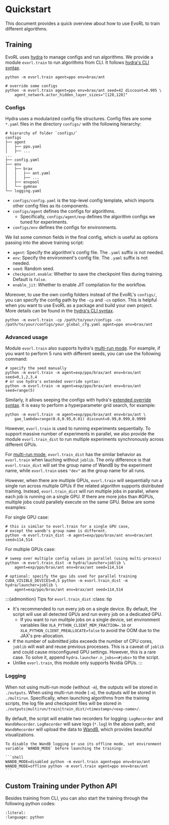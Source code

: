 # Quickstart

This document provides a quick overview about how to use EvoRL to train different algorithms.

## Training

EvoRL uses [hydra](https://hydra.cc/) to manage configs and run algorithms. We provide a module `evorl.train` to run algorithms from CLI. It follows [hydra's CLI syntax](https://hydra.cc/docs/advanced/hydra-command-line-flags/).

```shell
python -m evorl.train agent=ppo env=brax/ant

# override some configs
python -m evorl.train agent=ppo env=brax/ant seed=42 discount=0.995 \
    agent_network.actor_hidden_layer_sizes="[128,128]"
```

### Configs

Hydra uses a modularized config file structures. Config files are some `*.yaml` files in the directory `configs/` with the following hierarchy:

```text
# hierarchy of folder `configs/`
configs
├── agent
│   ├── ppo.yaml
│   ├── ...
...
├── config.yaml
├── env
│   ├── brax
│   │   ├── ant.yaml
│   │   ├── ...
│   ├── envpool
│   └── gymnax
└── logging.yaml
```

- `configs/config.yaml` is the top-level config template, which imports other config files as its components.
- `configs/agent` defines the configs for algorithms.
  - Specifically, `configs/agent/exp` defines the algorithm configs we tuned for experiments.
- `configs/env` defines the configs for environments.

We list some common fields in the final config, which is useful as options passing into the above training script:

- `agent`: Specify the algorithm's config file. The `.yaml` suffix is not needed.
- `env`: Specify the environment's config file. The `.yaml` suffix is not needed.
- `seed`: Random seed.
- `checkpoint.enable`: Whether to save the checkpoint files during training. Default is `false`.
- `enable_jit`: Whether to enable JIT compilation for the workflow.

Moreover, to use the own config folders instead of the EvoRL's `configs/`, you can specify the config path by the `-cp` and `-cn` option. This is helpful when you want to use EvoRL as a package and build your own project. More details can be found in the [hydra's CLI syntax](https://hydra.cc/docs/advanced/hydra-command-line-flags/).

```shell
python -m evorl.train -cp /path/to/your/configs -cn /path/to/your/configs/your_global_cfg.yaml agent=ppo env=brax/ant
```

### Advanced usage

Module `evorl.train` also supports hydra's [multi-run mode](https://hydra.cc/docs/tutorials/basic/running_your_app/multi-run/). For example, if you want to perform 5 runs with different seeds, you can use the following command:

```shell
# specify the seed manually
python -m evorl.train -m agent=exp/ppo/brax/ant env=brax/ant seed=0,1,2,3,4
# or use hydra's extended override syntax:
python -m evorl.train -m agent=exp/ppo/brax/ant env=brax/ant seed=range(5)
```

Similarly, it allows seeping the configs with hydra's [extended override syntax](https://hydra.cc/docs/advanced/override_grammar/extended/). It is easy to perform a hyperparameter grid search, for example:

```shell
python -m evorl.train -m agent=exp/ppo/brax/ant env=brax/ant \
    gae_lambda=range(0.8,0.95,0.01) discount=0.99,0.999,0.9999
```

However, `evorl.train` is used to running experiments sequentially. To support massive number of experiments in parallel, we also provide the module `evorl.train_dist` to run multiple experiments synchronously across different GPUs.

For [multi-run mode](https://hydra.cc/docs/tutorials/basic/running_your_app/multi-run/), `evorl.train_dist` has the similar behavior as `evorl.train` when lauching without `joblib`. The only difference is that `evorl.train_dist` will set the group name of WandB by the experiment name, while `evorl.train` uses `"dev"` as the group name for all runs.

However, when there are multiple GPUs, `evorl.train` will sequentially run a single run across multiple GPUs if the related algorithm supports distributed training. Instead, `evorl.train_dist` will run multiple jobs in parallel, where each job is running on a single GPU. If there are more jobs than #GPUs, multiple jobs could parallely execute on the same GPU. Below are some examples:

For single GPU case:

```shell
# this is similar to evorl.train for a single GPU case,
# except the wandb's group name is different.
python -m evorl.train_dist -m agent=exp/ppo/brax/ant env=brax/ant seed=114,514
```

For multiple GPUs case:

```shell
# sweep over multiple config values in parallel (using multi-process)
python -m evorl.train_dist -m hydra/launcher=joblib \
    agent=exp/ppo/brax/ant env=brax/ant seed=114,514

# optional: specify the gpu ids used for parallel training
CUDA_VISIBLE_DEVICES=0,5 python -m evorl.train_dist -m hydra/launcher=joblib \
    agent=exp/ppo/brax/ant env=brax/ant seed=114,514
```

:::{admonition} Tips for `evorl.train_dist`
:class: tip

- It's recommended to run every job on a single device. By default, the script will use all detected GPUs and run every job on a dedicated GPU.
  - If you want to run mulitple jobs on a single device, set environment variables like `XLA_PYTHON_CLIENT_MEM_FRACTION=.10` or `XLA_PYTHON_CLIENT_PREALLOCATE=false` to avoid the OOM due to the JAX's pre-allocation.
- If the number of submitted jobs exceeds the number of CPU cores, `joblib` will wait and reuse previous processes.  This is a caveat of `joblib` and could cause misconfigured GPU settings. However, this is a rare case. To solve it, append `hydra.launcher.n_jobs=<#jobs>` to the script.
- Unlike `evorl.train`, this module only supports Nvidia GPUs.
:::

### Logging

When not using multi-run mode (without `-m`), the outputs will be stored in `./outputs`. When using multi-run mode (`-m`), the outputs will be stored in `./multirun`. Specifically, when launching algorithms from the training scripts, the log file and checkpoint files will be stored in `./outputs|multirun/train|train_dist/<timestamp>/<exp-name>/`.

By default, the script will enable two recorders for logging: `LogRecorder` and `WandbRecorder`. `LogRecorder` will save logs (`*.log`) in the above path, and `WandbRecorder` will upload the data to [WandB](https://wandb.ai/site/), which provides beautiful visualizations.

````{tip}
To disable the WandB logging or use its offline mode, set environment variable `WANDB_MODE` before launching the training:

```shell
WANDB_MODE=disabled python -m evorl.train agent=ppo env=brax/ant
WANDB_MODE=offline python -m evorl.train agent=ppo env=brax/ant
```
````


## Custom Training under Python API

Besides training from CLI, you can also start the training through the following python codes:

```{include} ../_static/train_demo.py
:literal:
:language: python
```
